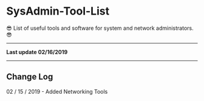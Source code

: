 # SysAdmin-Tool-List
 :sunglasses: List of useful tools and software for system and network administrators. :sunglasses:

----

**Last update 02/16/2019**

----

## Change Log

02 / 15 / 2019 - Added Networking Tools 



